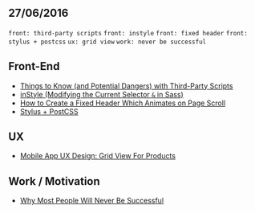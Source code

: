 27/06/2016
----------

`front: third-party scripts` `front: instyle` `front: fixed header` `front: stylus + postcss` `ux: grid view` `work: never be successful`

## Front-End

- [Things to Know (and Potential Dangers) with Third-Party Scripts](https://css-tricks.com/potential-dangers-of-third-party-javascript/amp/)
- [inStyle (Modifying the Current Selector `&` in Sass)](https://css-tricks.com/instyle-current-selector-sass/)
- [How to Create a Fixed Header Which Animates on Page Scroll](http://webdesign.tutsplus.com/tutorials/how-to-create-a-fixed-header-which-animates-on-page-scroll--cms-26672)
- [Stylus + PostCSS](https://medium.com/@neysimes/stylus-postcss-25e6f3b338f6#.2wd56u12y)

## UX

- [Mobile App UX Design: Grid View For Products](http://babich.biz/mobile-app-ux-design-grid-view-for-products/)

## Work / Motivation 

- [Why Most People Will Never Be Successful](https://medium.com/the-mission/why-most-people-will-never-be-successful-aa52e333a59c#.b2pe7p4b6)
